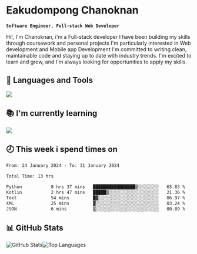# Eakudompong Chanoknan

**`Software Engineer, Full-stack Web Developer`**

<p>Hi!, I'm Chanoknan, i'm a Full-stack developer I have been building my skills
through coursework and personal projects I'm particularly interested in Web development
and Mobile app Development I'm committed to writing clean, maintainable
code and staying up to date with industry trends. I'm excited to learn
and grow, and I'm always looking for opportunities to apply my skills.</p>

## 🔧 Languages and Tools

  <a href="https://skillicons.dev">
    <img src="https://skillicons.dev/icons?i=typescript,javascript,html,css,php,java,python,laravel,nodejs,mongodb,react,nextjs,tailwind,mysql,planetscale,postgres,firebase&perline=9" />
  </a>
  
## 📚 I'm currently learning
  <a href="https://skillicons.dev">
    <img src="https://skillicons.dev/icons?i=go,rust,kotlin,androidstudio,graphql,docker,kubernetes,gcp,aws" />
  </a>

## 🕗 This week i spend times on

<!--START_SECTION:waka-->

```txt
From: 24 January 2024 - To: 31 January 2024

Total Time: 13 hrs

Python           8 hrs 37 mins   ████████████████▒░░░░░░░░   65.83 %
Kotlin           2 hrs 47 mins   █████▒░░░░░░░░░░░░░░░░░░░   21.36 %
Text             54 mins         █▓░░░░░░░░░░░░░░░░░░░░░░░   06.97 %
XML              25 mins         ▓░░░░░░░░░░░░░░░░░░░░░░░░   03.24 %
JSON             6 mins          ▒░░░░░░░░░░░░░░░░░░░░░░░░   00.89 %
```

<!--END_SECTION:waka-->

## 📊 GitHub Stats

<p style="display: flex">
  <img alt="GitHub Stats" src="https://github-readme-stats.vercel.app/api?username=EC-9624&show_icons=true&theme=gruvbox&count_private=true"/>
  <img alt="Top Languages" src="https://github-readme-stats.vercel.app/api/top-langs/?username=EC-9624&layout=compact&theme=gruvbox" />  
</p>
